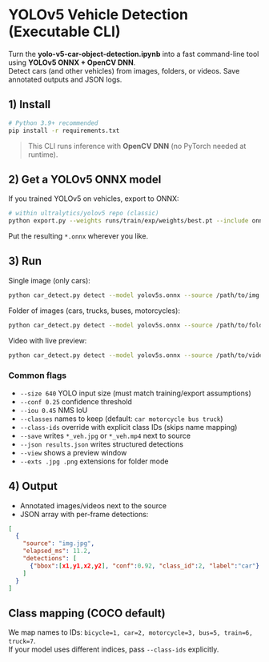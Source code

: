 # YOLOv5 Vehicle Detection (Executable CLI)

Turn the **yolo-v5-car-object-detection.ipynb** into a fast command-line tool using **YOLOv5 ONNX + OpenCV DNN**.  
Detect cars (and other vehicles) from images, folders, or videos. Save annotated outputs and JSON logs.

## 1) Install

```bash
# Python 3.9+ recommended
pip install -r requirements.txt
```

> This CLI runs inference with **OpenCV DNN** (no PyTorch needed at runtime).

## 2) Get a YOLOv5 ONNX model

If you trained YOLOv5 on vehicles, export to ONNX:
```bash
# within ultralytics/yolov5 repo (classic)
python export.py --weights runs/train/exp/weights/best.pt --include onnx --opset 12
```
Put the resulting `*.onnx` wherever you like.

## 3) Run

Single image (only cars):
```bash
python car_detect.py detect --model yolov5s.onnx --source /path/to/img.jpg --classes car --save --json out.json
```

Folder of images (cars, trucks, buses, motorcycles):
```bash
python car_detect.py detect --model yolov5s.onnx --source /path/to/folder --save --json results.json
```

Video with live preview:
```bash
python car_detect.py detect --model yolov5s.onnx --source /path/to/video.mp4 --classes car motorcycle --save --view
```

### Common flags
- `--size 640` YOLO input size (must match training/export assumptions)
- `--conf 0.25` confidence threshold
- `--iou 0.45` NMS IoU
- `--classes` names to keep (default: `car motorcycle bus truck`)
- `--class-ids` override with explicit class IDs (skips name mapping)
- `--save` writes `*_veh.jpg` or `*_veh.mp4` next to source
- `--json results.json` writes structured detections
- `--view` shows a preview window
- `--exts .jpg .png` extensions for folder mode

## 4) Output
- Annotated images/videos next to the source
- JSON array with per-frame detections:
```json
[
  {
    "source": "img.jpg",
    "elapsed_ms": 11.2,
    "detections": [
      {"bbox":[x1,y1,x2,y2], "conf":0.92, "class_id":2, "label":"car"}
    ]
  }
]
```

## Class mapping (COCO default)
We map names to IDs: `bicycle=1, car=2, motorcycle=3, bus=5, train=6, truck=7`.  
If your model uses different indices, pass `--class-ids` explicitly.

